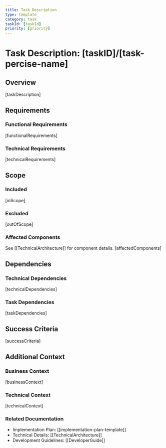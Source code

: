 ```yaml
---
title: Task Description
type: template
category: task
taskId: [taskId]
priority: [priority]
---
```


# Task Description: [taskID]/[task-percise-name]

## Overview

[taskDescription]

## Requirements

### Functional Requirements

[functionalRequirements]

### Technical Requirements

[technicalRequirements]

## Scope

### Included

[inScope]

### Excluded

[outOfScope]

### Affected Components

See [[TechnicalArchitecture]] for component details.
[affectedComponents]

## Dependencies

### Technical Dependencies

[technicalDependencies]

### Task Dependencies

[taskDependencies]

## Success Criteria

[successCriteria]

## Additional Context

### Business Context

[businessContext]

### Technical Context

[technicalContext]

### Related Documentation

- Implementation Plan: [[implementation-plan-template]]
- Technical Details: [[TechnicalArchitecture]]
- Development Guidelines: [[DeveloperGuide]]
